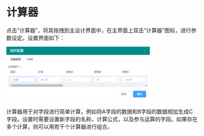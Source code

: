 # 计算器

点击“计算器”，将其拖拽到主设计界面中，在主界面上双击“计算器”图标，进行参数设定。设置界面如下：

![](<../../../.gitbook/assets/image (1).png>)

计算器用于对字段进行简单计算，例如将A字段的数据和B字段的数据相加生成C字段。设置时需要设置新字段的名称，计算公式，以及参与运算的字段。如果存在多个计算，则可以用若干个计算器进行组合。
